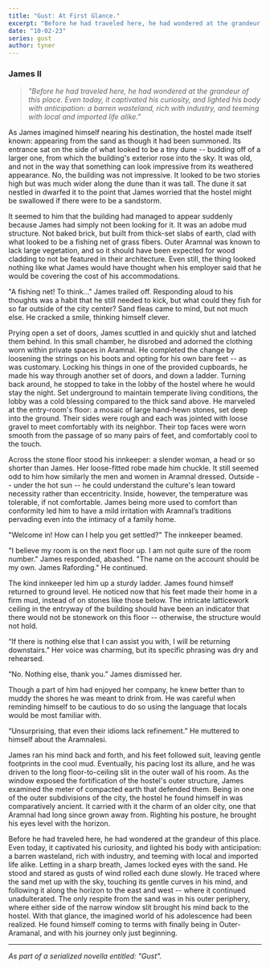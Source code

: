 ```yaml
---
title: "Gust: At First Glance."
excerpt: "Before he had traveled here, he had wondered at the grandeur of this place. Even today, it captivated his curiosity, and lighted his body with anticipation: a barren wasteland, rich with industry, and teeming with local and imported life alike."
date: "10-02-23"
series: gust
author: tyner
---
```



### James II

> *"Before he had traveled here, he had wondered at the grandeur of this place. Even today, it captivated his curiosity, and lighted his body with anticipation: a barren wasteland, rich with industry, and teeming with local and imported life alike."*

As James imagined himself nearing his destination, the hostel made itself known: appearing from the sand as though it had been summoned. Its entrance sat on the side of what looked to be a tiny dune -- budding off of a larger one, from which the building's exterior rose into the sky. It was old, and not in the way that something can look impressive from its weathered appearance. No, the building was not impressive. It looked to be two stories high but was much wider along the dune than it was tall. The dune it sat nestled in dwarfed it to the point that James worried that the hostel might be swallowed if there were to be a sandstorm. 

It seemed to him that the building had managed to appear suddenly because James had simply not been looking for it. It was an adobe mud structure. Not baked brick, but built from thick-set slabs of earth, clad with what looked to be a fishing net of grass fibers. Outer Aramnal was known to lack large vegetation, and so it should have been expected for wood cladding to not be featured in their architecture. Even still, the thing looked nothing like what James would have thought when his employer said that he would be covering the cost of his accommodations. 

"A fishing net! To think..." James trailed off. Responding aloud to his thoughts was a habit that he still needed to kick, but what could they fish for so far outside of the city center? Sand fleas came to mind, but not much else. He cracked a smile, thinking himself clever. 

Prying open a set of doors, James scuttled in and quickly shut and latched them behind. In this small chamber, he disrobed and adorned the clothing worn within private spaces in Aramnal. He completed the change by loosening the strings on his boots and opting for his own bare feet -- as was customary. Locking his things in one of the provided cupboards, he made his way through another set of doors, and down a ladder. Turning back around, he stopped to take in the lobby of the hostel where he would stay the night. Set underground to maintain temperate living conditions, the lobby was a cold blessing compared to the thick sand above. He marveled at the entry-room's floor: a mosaic of large hand-hewn stones, set deep into the ground. Their sides were rough and each was jointed with loose gravel to meet comfortably with its neighbor. Their top faces were worn smooth from the passage of so many pairs of feet, and comfortably cool to the touch. 

Across the stone floor stood his innkeeper: a slender woman, a head or so shorter than James. Her loose-fitted robe made him chuckle. It still seemed odd to him how similarly the men and women in Aramnal dressed. Outside -- under the hot sun -- he could understand the culture's lean toward necessity rather than eccentricity. Inside, however, the temperature was tolerable, if not comfortable. James being more used to comfort than conformity led him to have a mild irritation with Aramnal’s traditions pervading even into the intimacy of a family home. 

"Welcome in! How can I help you get settled?" The innkeeper beamed.

"I believe my room is on the next floor up. I am not quite sure of the room number." James responded, abashed. 
"The name on the account should be my own. James Rafording." He continued. 

The kind innkeeper led him up a sturdy ladder. James found himself returned to ground level. He noticed now that his feet made their home in a firm mud, instead of on stones like those below. The intricate latticework ceiling in the entryway of the building should have been an indicator that there would not be stonework on this floor -- otherwise, the structure would not hold. 

“If there is nothing else that I can assist you with, I will be returning downstairs.” Her voice was charming, but its specific phrasing was dry and rehearsed. 

“No. Nothing else, thank you.” James dismissed her.

Though a part of him had enjoyed her company, he knew better than to muddy the shores he was meant to drink from. He was careful when reminding himself to be cautious to do so using the language that locals would be most familiar with. 

“Unsurprising, that even their idioms lack refinement.” He muttered to himself about the Aramnalesi. 

James ran his mind back and forth, and his feet followed suit, leaving gentle footprints in the cool mud. Eventually, his pacing lost its allure, and he was driven to the long floor-to-ceiling slit in the outer wall of his room. As the window exposed the fortification of the hostel's outer structure, James examined the meter of compacted earth that defended them. Being in one of the outer subdivisions of the city, the hostel he found himself in was comparatively ancient. It carried with it the charm of an older city, one that Aramnal had long since grown away from. Righting his posture, he brought his eyes level with the horizon. 

Before he had traveled here, he had wondered at the grandeur of this place. Even today, it captivated his curiosity, and lighted his body with anticipation: a barren wasteland, rich with industry, and teeming with local and imported life alike. Letting in a sharp breath, James locked eyes with the sand. He stood and stared as gusts of wind rolled each dune slowly. He traced where the sand met up with the sky, touching its gentle curves in his mind, and following it along the horizon to the east and west -- where it continued unadulterated. The only respite from the sand was in his outer periphery, where either side of the narrow window slit brought his mind back to the hostel. With that glance, the imagined world of his adolescence had been realized. He found himself coming to terms with finally being in Outer-Aramanal, and with his journey only just beginning. 

---

*As part of a serialized novella entitled: "Gust".*
